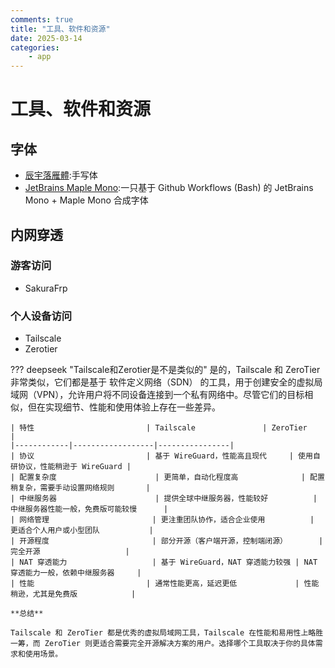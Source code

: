 ```yaml
---
comments: true
title: "工具、软件和资源"
date: 2025-03-14
categories: 
    - app
---
```


# 工具、软件和资源

## 字体

- [辰宇落雁體](https://github.com/Chenyu-otf/chenyuluoyan_thin.git):手写体
- [JetBrains Maple Mono](https://github.com/SpaceTimee/Fusion-JetBrainsMapleMono.git):一只基于 Github Workflows (Bash) 的 JetBrains Mono + Maple Mono 合成字体

## 内网穿透

### 游客访问

- SakuraFrp

### 个人设备访问

- Tailscale
- Zerotier

??? deepseek "Tailscale和Zerotier是不是类似的"
    是的，Tailscale 和 ZeroTier 非常类似，它们都是基于 软件定义网络（SDN） 的工具，用于创建安全的虚拟局域网（VPN），允许用户将不同设备连接到一个私有网络中。尽管它们的目标相似，但在实现细节、性能和使用体验上存在一些差异。  

    | 特性                         | Tailscale               | ZeroTier               |
    |------------|------------------|----------------|
    | 协议                         | 基于 WireGuard，性能高且现代     | 使用自研协议，性能稍逊于 WireGuard |
    | 配置复杂度                      | 更简单，自动化程度高              | 配置稍复杂，需要手动设置网络规则       |
    | 中继服务器                      | 提供全球中继服务器，性能较好          | 中继服务器性能一般，免费版可能较慢      |
    | 网络管理                       | 更注重团队协作，适合企业使用          | 更适合个人用户或小型团队           |
    | 开源程度                       | 部分开源（客户端开源，控制端闭源）       | 完全开源                   |
    | NAT 穿透能力                   | 基于 WireGuard，NAT 穿透能力较强 | NAT 穿透能力一般，依赖中继服务器     |
    | 性能                         | 通常性能更高，延迟更低             | 性能稍逊，尤其是免费版            |

    **总结**

    Tailscale 和 ZeroTier 都是优秀的虚拟局域网工具，Tailscale 在性能和易用性上略胜一筹，而 ZeroTier 则更适合需要完全开源解决方案的用户。选择哪个工具取决于你的具体需求和使用场景。
